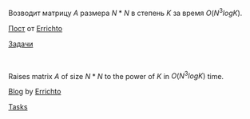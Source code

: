 Возводит матрицу $A$ размера $N*N$ в степень $K$ за время $O(N^3logK)$.

[Пост](https://codeforces.com/blog/entry/80195) от [Errichto](https://codeforces.com/profile/Errichto)

[Задачи](https://codeforces.com/gym/102644)

<br/>

Raises matrix $A$ of size $N*N$ to the power of $K$ in $O(N^3logK)$ time.

[Blog](https://codeforces.com/blog/entry/80195) by [Errichto](https://codeforces.com/profile/Errichto)

[Tasks](https://codeforces.com/gym/102644)
